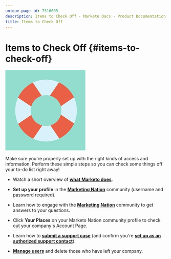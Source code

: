 ```yaml
---
unique-page-id: 7516605
description: Items to Check Off - Marketo Docs - Product Documentation
title: Items to Check Off
---
```


# Items to Check Off {#items-to-check-off}

![](assets/life-preserver.jpg)

Make sure you're properly set up with the right kinds of access and information. Perform these simple steps so you can check some things off your to-do list right away!

* Watch a short overview of **[what Marketo does](http://pages2.marketo.com/demoFull.html)**.

* **Set up your profile** in the **[Marketing Nation](http://nation.marketo.com/)** community (username and password required).

* Learn how to engage with the **[Marketing Nation](http://nation.marketo.com/t5/About-Community/ct-p/about-community)** community to get answers to your questions.

* Click **Your Places** on your Marketo Nation community profile to check out your company's Account Page.

* Learn how to **[submit a support case](http://nation.marketo.com/t5/Knowledgebase/Submitting-a-Support-Case-to-Marketo-Support/ta-p/252201)** (and confirm you're **[set up as an authorized support contact](http://nation.marketo.com/t5/Knowledgebase/Managing-Authorized-Support-Contacts/ta-p/254341)**).

* **[Manage users](/help/marketo/product-docs/administration/users-and-roles/managing-marketo-users.md)** and delete those who have left your company.
